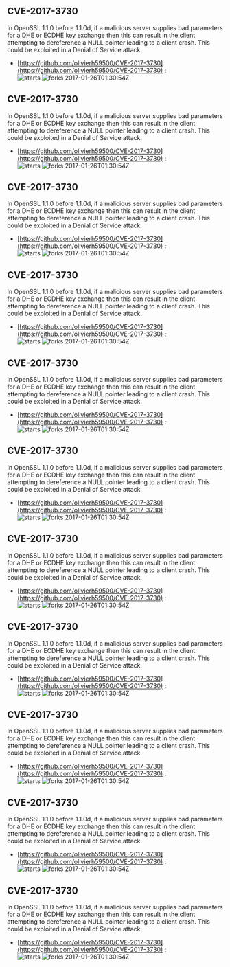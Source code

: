 ## CVE-2017-3730
 In OpenSSL 1.1.0 before 1.1.0d, if a malicious server supplies bad parameters for a DHE or ECDHE key exchange then this can result in the client attempting to dereference a NULL pointer leading to a client crash. This could be exploited in a Denial of Service attack.

- [https://github.com/olivierh59500/CVE-2017-3730](https://github.com/olivierh59500/CVE-2017-3730) :  
![starts](https://img.shields.io/github/stars/olivierh59500/CVE-2017-3730.svg) 
![forks](https://img.shields.io/github/forks/olivierh59500/CVE-2017-3730.svg) 
2017-01-26T01:30:54Z

## CVE-2017-3730
 In OpenSSL 1.1.0 before 1.1.0d, if a malicious server supplies bad parameters for a DHE or ECDHE key exchange then this can result in the client attempting to dereference a NULL pointer leading to a client crash. This could be exploited in a Denial of Service attack.

- [https://github.com/olivierh59500/CVE-2017-3730](https://github.com/olivierh59500/CVE-2017-3730) :  
![starts](https://img.shields.io/github/stars/olivierh59500/CVE-2017-3730.svg) 
![forks](https://img.shields.io/github/forks/olivierh59500/CVE-2017-3730.svg) 
2017-01-26T01:30:54Z

## CVE-2017-3730
 In OpenSSL 1.1.0 before 1.1.0d, if a malicious server supplies bad parameters for a DHE or ECDHE key exchange then this can result in the client attempting to dereference a NULL pointer leading to a client crash. This could be exploited in a Denial of Service attack.

- [https://github.com/olivierh59500/CVE-2017-3730](https://github.com/olivierh59500/CVE-2017-3730) :  
![starts](https://img.shields.io/github/stars/olivierh59500/CVE-2017-3730.svg) 
![forks](https://img.shields.io/github/forks/olivierh59500/CVE-2017-3730.svg) 
2017-01-26T01:30:54Z

## CVE-2017-3730
 In OpenSSL 1.1.0 before 1.1.0d, if a malicious server supplies bad parameters for a DHE or ECDHE key exchange then this can result in the client attempting to dereference a NULL pointer leading to a client crash. This could be exploited in a Denial of Service attack.

- [https://github.com/olivierh59500/CVE-2017-3730](https://github.com/olivierh59500/CVE-2017-3730) :  
![starts](https://img.shields.io/github/stars/olivierh59500/CVE-2017-3730.svg) 
![forks](https://img.shields.io/github/forks/olivierh59500/CVE-2017-3730.svg) 
2017-01-26T01:30:54Z

## CVE-2017-3730
 In OpenSSL 1.1.0 before 1.1.0d, if a malicious server supplies bad parameters for a DHE or ECDHE key exchange then this can result in the client attempting to dereference a NULL pointer leading to a client crash. This could be exploited in a Denial of Service attack.

- [https://github.com/olivierh59500/CVE-2017-3730](https://github.com/olivierh59500/CVE-2017-3730) :  
![starts](https://img.shields.io/github/stars/olivierh59500/CVE-2017-3730.svg) 
![forks](https://img.shields.io/github/forks/olivierh59500/CVE-2017-3730.svg) 
2017-01-26T01:30:54Z

## CVE-2017-3730
 In OpenSSL 1.1.0 before 1.1.0d, if a malicious server supplies bad parameters for a DHE or ECDHE key exchange then this can result in the client attempting to dereference a NULL pointer leading to a client crash. This could be exploited in a Denial of Service attack.

- [https://github.com/olivierh59500/CVE-2017-3730](https://github.com/olivierh59500/CVE-2017-3730) :  
![starts](https://img.shields.io/github/stars/olivierh59500/CVE-2017-3730.svg) 
![forks](https://img.shields.io/github/forks/olivierh59500/CVE-2017-3730.svg) 
2017-01-26T01:30:54Z

## CVE-2017-3730
 In OpenSSL 1.1.0 before 1.1.0d, if a malicious server supplies bad parameters for a DHE or ECDHE key exchange then this can result in the client attempting to dereference a NULL pointer leading to a client crash. This could be exploited in a Denial of Service attack.

- [https://github.com/olivierh59500/CVE-2017-3730](https://github.com/olivierh59500/CVE-2017-3730) :  
![starts](https://img.shields.io/github/stars/olivierh59500/CVE-2017-3730.svg) 
![forks](https://img.shields.io/github/forks/olivierh59500/CVE-2017-3730.svg) 
2017-01-26T01:30:54Z

## CVE-2017-3730
 In OpenSSL 1.1.0 before 1.1.0d, if a malicious server supplies bad parameters for a DHE or ECDHE key exchange then this can result in the client attempting to dereference a NULL pointer leading to a client crash. This could be exploited in a Denial of Service attack.

- [https://github.com/olivierh59500/CVE-2017-3730](https://github.com/olivierh59500/CVE-2017-3730) :  
![starts](https://img.shields.io/github/stars/olivierh59500/CVE-2017-3730.svg) 
![forks](https://img.shields.io/github/forks/olivierh59500/CVE-2017-3730.svg) 
2017-01-26T01:30:54Z

## CVE-2017-3730
 In OpenSSL 1.1.0 before 1.1.0d, if a malicious server supplies bad parameters for a DHE or ECDHE key exchange then this can result in the client attempting to dereference a NULL pointer leading to a client crash. This could be exploited in a Denial of Service attack.

- [https://github.com/olivierh59500/CVE-2017-3730](https://github.com/olivierh59500/CVE-2017-3730) :  
![starts](https://img.shields.io/github/stars/olivierh59500/CVE-2017-3730.svg) 
![forks](https://img.shields.io/github/forks/olivierh59500/CVE-2017-3730.svg) 
2017-01-26T01:30:54Z

## CVE-2017-3730
 In OpenSSL 1.1.0 before 1.1.0d, if a malicious server supplies bad parameters for a DHE or ECDHE key exchange then this can result in the client attempting to dereference a NULL pointer leading to a client crash. This could be exploited in a Denial of Service attack.

- [https://github.com/olivierh59500/CVE-2017-3730](https://github.com/olivierh59500/CVE-2017-3730) :  
![starts](https://img.shields.io/github/stars/olivierh59500/CVE-2017-3730.svg) 
![forks](https://img.shields.io/github/forks/olivierh59500/CVE-2017-3730.svg) 
2017-01-26T01:30:54Z

## CVE-2017-3730
 In OpenSSL 1.1.0 before 1.1.0d, if a malicious server supplies bad parameters for a DHE or ECDHE key exchange then this can result in the client attempting to dereference a NULL pointer leading to a client crash. This could be exploited in a Denial of Service attack.

- [https://github.com/olivierh59500/CVE-2017-3730](https://github.com/olivierh59500/CVE-2017-3730) :  
![starts](https://img.shields.io/github/stars/olivierh59500/CVE-2017-3730.svg) 
![forks](https://img.shields.io/github/forks/olivierh59500/CVE-2017-3730.svg) 
2017-01-26T01:30:54Z

